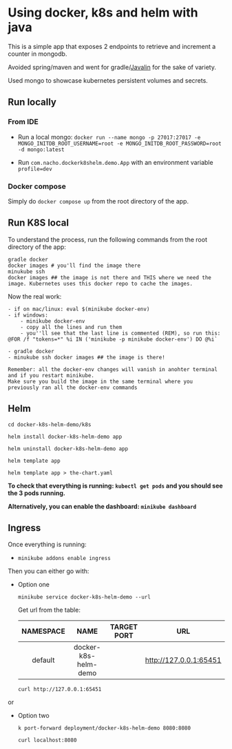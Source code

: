 # Using docker, k8s and helm with java

This is a simple app that exposes 2 endpoints to retrieve and increment a counter in mongodb.

Avoided spring/maven and went for gradle/[Javalin](https://javalin.io/)  for the sake of variety.

Used mongo to showcase kubernetes persistent volumes and secrets.

## Run locally

### From IDE

- Run a local mongo: `docker run --name mongo -p 27017:27017 -e MONGO_INITDB_ROOT_USERNAME=root -e MONGO_INITDB_ROOT_PASSWORD=root -d mongo:latest`

- Run `com.nacho.dockerk8shelm.demo.App` with an environment variable `profile=dev`

### Docker compose

Simply do `docker compose up` from the root directory of the app.

## Run K8S local
To understand the process, run the following commands from the root directory of the app:

    gradle docker
    docker images # you'll find the image there
    minukube ssh
    docker images ## the image is not there and THIS where we need the image. Kubernetes uses this docker repo to cache the images. 

Now the real work:
    
    - if on mac/linux: eval $(minikube docker-env)
    - if windows: 
        - minikube docker-env
        - copy all the lines and run them
        - you''ll see that the last line is commented (REM), so run this: @FOR /f "tokens=*" %i IN ('minikube -p minikube docker-env') DO @%i`
    
    - gradle docker
    - minukube ssh docker images ## the image is there!

    Remember: all the docker-env changes will vanish in anohter terminal and if you restart minikube. 
    Make sure you build the image in the same terminal where you previously ran all the docker-env commands

## Helm

`cd docker-k8s-helm-demo/k8s`

`helm install docker-k8s-helm-demo app`

`helm uninstall docker-k8s-helm-demo app`

`helm template app` 

`helm template app > the-chart.yaml`

**To check that everything is running: `kubectl get pods` and you should see the 3 pods running.**

**Alternatively, you can enable the dashboard: `minikube dashboard`**

## Ingress

Once everything is running:

- `minikube addons enable ingress`

Then you can either go with:

- Option one 
    
    `minikube service docker-k8s-helm-demo --url`

    Get url from the table:
    
    | NAMESPACE     | NAME                 |  TARGET PORT  | URL                    |
    | :------------:|:--------------------:|:-------------:|:----------------------:|
    | default       | docker-k8s-helm-demo |               | http://127.0.0.1:65451 |

    `curl http://127.0.0.1:65451`

or

- Option two
    
    `k port-forward deployment/docker-k8s-helm-demo 8080:8080`
    
    `curl localhost:8080`